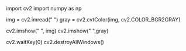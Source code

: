 import cv2
import numpy as np

img = cv2.imread(" ")
gray = cv2.cvtColor(img, cv2.COLOR_BGR2GRAY)

cv2.imshow(" ", img)
cv2.imshow(" ",gray)

cv2.waitKey(0)
cv2.destroyAllWindows()
